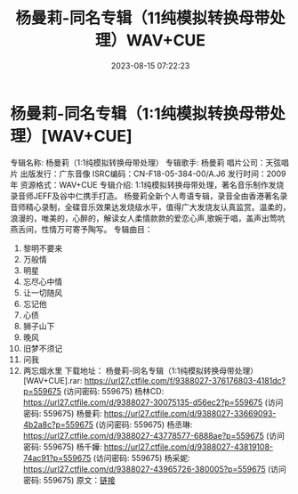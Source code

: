 ﻿---
title: 杨曼莉-同名专辑（11纯模拟转换母带处理）WAV+CUE
date: 2023-08-15 07:22:23
categories: WAV车载音乐、镜像
tags: 华语中文
---
# 杨曼莉-同名专辑（1:1纯模拟转换母带处理）[WAV+CUE]

专辑名称: 杨曼莉（1:1纯模拟转换母带处理）
专辑歌手: 杨曼莉
唱片公司：天弦唱片
出版发行：广东音像
ISRC编码：CN-F18-05-384-00/A.J6
发行时间：2009年
资源格式：WAV+CUE
专辑介绍:
1:1纯模拟转换母带处理，著名音乐制作发烧录音师JEFF及谷中仁携手打造。
杨曼莉全新个人粤语专辑，录音全由香港著名录音师精心录制，全碟音乐效果达发烧级水平，值得广大发烧友认真监赏。温柔的，浪漫的，唯美的，心醉的，解读女人柔情款款的爱恋心声,歌婉于唱，盖声出莺吭燕舌间，性情万可寄予陶写。
专辑曲目：
01. 黎明不要来
02. 万般情
03. 明星
04. 忘尽心中情
05. 让一切随风
06. 忘记他
07. 心债
08. 狮子山下
09. 晚风
10. 旧梦不须记
11. 问我
12. 两忘烟水里
下载地址：
杨曼莉-同名专辑（1:1纯模拟转换母带处理）[WAV+CUE].rar: https://url27.ctfile.com/f/9388027-376176803-4181dc?p=559675
(访问密码: 559675)
杨林CD: https://url27.ctfile.com/d/9388027-30075135-d56ec2?p=559675
(访问密码: 559675)
杨曼莉: https://url27.ctfile.com/d/9388027-33669093-4b2a8c?p=559675
(访问密码: 559675)
杨丞琳: https://url27.ctfile.com/d/9388027-43778577-6888ae?p=559675
(访问密码: 559675)
杨千嬅: https://url27.ctfile.com/d/9388027-43819108-74ac91?p=559675
(访问密码: 559675)
杨采妮: https://url27.ctfile.com/d/9388027-43965726-380005?p=559675
(访问密码: 559675)
原文：[链接](https://blog.sina.com.cn/s/blog_1647c7e760103133u.html)